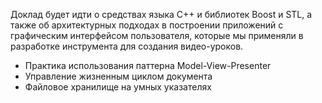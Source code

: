 Доклад будет идти о средствах языка C++ и библиотек Boost и STL, а также об архитектурных подходах в построении приложений с графическим интерфейсом пользователя, которые мы применяли в разработке инструмента для создания видео-уроков.

 - Практика использования паттерна Model-View-Presenter
 - Управление жизненным циклом документа
 - Файловое хранилище на умных указателях